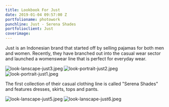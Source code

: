 ```yaml
---
title: Lookbook For Just
date: 2019-01-04 09:57:00 Z
portfolioname: photowork
punchline: Just - Serena Shades
portfolioclient: Just
coverimage: 
---
```


Just is an Indonesian brand that started off by selling pajamas for both men and women. Recently, they have branched out into the casual wear sector and launched a womenswear line that is perfect for everyday wear. 

![look-lanscape-just3.jpeg](/uploads/look-lanscape-just3.jpeg)
![look-portrait-just2.jpeg](/uploads/look-portrait-just2.jpeg)![look-portrait-just1.jpeg](/uploads/look-portrait-just1.jpeg)

The first collection of their casual clothing line is called "Serena Shades" and features dresses, skirts, tops and pants.

![look-lanscape-just5.jpeg](/uploads/look-lanscape-just5.jpeg)
![look-lanscape-just6.jpeg](/uploads/look-lanscape-just6.jpeg)

